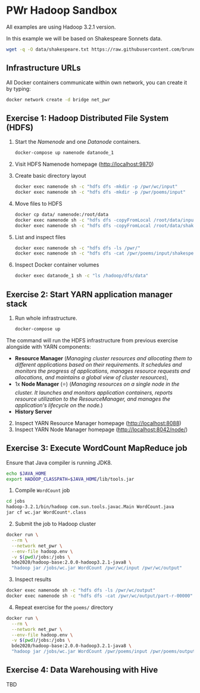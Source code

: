 # PWr Hadoop Sandbox
All examples are using Hadoop 3.2.1 version.

In this example we will be based on Shakespeare Sonnets data.
```bash
wget -q -O data/shakespeare.txt https://raw.githubusercontent.com/brunoklein99/deep-learning-notes/master/shakespeare.txt
```
    

## Infrastructure URLs

All Docker containers communicate within own network, you can create it by typing:
```bash
docker network create -d bridge net_pwr
```

## Exercise 1: Hadoop Distributed File System (HDFS) 

1. Start the _Namenode_ and one _Datanode_ containers.
   ```bash
   docker-compose up namenode datanode_1
   ```    

2. Visit HDFS Namenode homepage ([http://localhost:9870](http://localhost:9870))
3. Create basic directory layout

   ```bash
   docker exec namenode sh -c "hdfs dfs -mkdir -p /pwr/wc/input"
   docker exec namenode sh -c "hdfs dfs -mkdir -p /pwr/poems/input"
   ```
 
4. Move files to HDFS

   ```bash
   docker cp data/ namenode:/root/data
   docker exec namenode sh -c "hdfs dfs -copyFromLocal /root/data/input* /pwr/wc/input/"
   docker exec namenode sh -c "hdfs dfs -copyFromLocal /root/data/shakespeare.txt /pwr/poems/input/"
   ```

5. List and inspect files

   ```bash
   docker exec namenode sh -c "hdfs dfs -ls /pwr/"
   docker exec namenode sh -c "hdfs dfs -cat /pwr/poems/input/shakespeare.txt | head"
   ```

6. Inspect Docker container volumes 

   ```bash
   docker exec datanode_1 sh -c "ls /hadoop/dfs/data"
   ```

## Exercise 2: Start YARN application manager stack
1. Run whole infrastructure.

   ```bash
   docker-compose up
   ```    

The command will run the HDFS infrastructure from previous exercise alongside with YARN components:

- **Resource Manager** (_Managing cluster resources and allocating them to different applications based on their requirements. It schedules and monitors the progress of applications, manages resource requests and allocations, and maintains a global view of cluster resources_),
- 1x **Node Manager** (⭐️) (_Managing resources on a single node in the cluster. It launches and monitors application containers, reports resource utilization to the ResourceManager, and manages the application's lifecycle on the node._)
- **History Server**

2. Inspect YARN Resource Manager homepage ([http://localhost:8088](http://localhost:8088))
3. Inspect YARN Node Manager homepage ([http://localhost:8042/node/](http://localhost:8042/node/))

## Exercise 3: Execute WordCount MapReduce job
Ensure that Java compiler is running JDK8.

```bash
echo $JAVA_HOME
export HADOOP_CLASSPATH=$JAVA_HOME/lib/tools.jar
```

1. Compile `WordCount` job
```bash
cd jobs
hadoop-3.2.1/bin/hadoop com.sun.tools.javac.Main WordCount.java
jar cf wc.jar WordCount*.class
```

2. Submit the job to Hadoop cluster

```bash
docker run \
  --rm \
  --network net_pwr \
  --env-file hadoop.env \
  -v $(pwd)/jobs:/jobs \
  bde2020/hadoop-base:2.0.0-hadoop3.2.1-java8 \
  "hadoop jar /jobs/wc.jar WordCount /pwr/wc/input /pwr/wc/output"
```

3. Inspect results
```bash
docker exec namenode sh -c "hdfs dfs -ls /pwr/wc/output"
docker exec namenode sh -c "hdfs dfs -cat /pwr/wc/output/part-r-00000"
```

4. Repeat exercise for the `poems/` directory

```bash
docker run \
  --rm \
  --network net_pwr \
  --env-file hadoop.env \
  -v $(pwd)/jobs:/jobs \
  bde2020/hadoop-base:2.0.0-hadoop3.2.1-java8 \
  "hadoop jar /jobs/wc.jar WordCount /pwr/poems/input /pwr/poems/output"
```

## Exercise 4: Data Warehousing with Hive
TBD